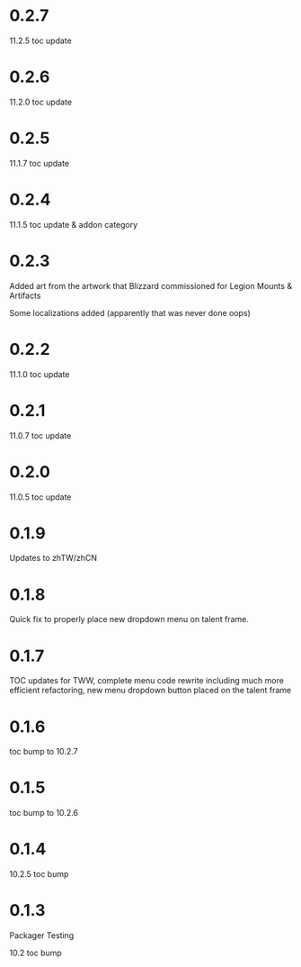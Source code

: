 # 0.2.7

11.2.5 toc update

# 0.2.6

11.2.0 toc update

# 0.2.5

11.1.7 toc update

# 0.2.4

11.1.5 toc update & addon category

# 0.2.3

Added art from the artwork that Blizzard commissioned for Legion Mounts & Artifacts

Some localizations added (apparently that was never done oops)

# 0.2.2

11.1.0 toc update

# 0.2.1

11.0.7 toc update

# 0.2.0

11.0.5 toc update

# 0.1.9

Updates to zhTW/zhCN

# 0.1.8

Quick fix to properly place new dropdown menu on talent frame.

# 0.1.7

TOC updates for TWW, complete menu code rewrite including much more efficient refactoring, new menu dropdown button placed on the talent frame

# 0.1.6

toc bump to 10.2.7

# 0.1.5

toc bump to 10.2.6

# 0.1.4

10.2.5 toc bump

# 0.1.3

Packager Testing

10.2 toc bump